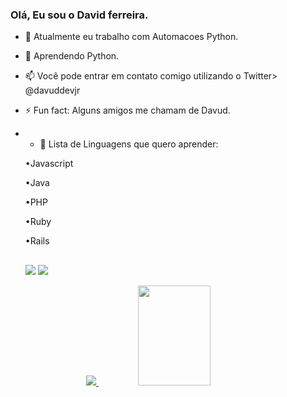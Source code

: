 ### Olá, Eu sou o David ferreira.

- 🔭 Atualmente eu trabalho com Automacoes Python.
- 🌱 Aprendendo Python.
- 📫 Você pode entrar em contato comigo utilizando o Twitter> @davuddevjr
- ⚡ Fun fact: Alguns amigos me chamam de Davud.
- - 💬 Lista de Linguagens que quero aprender:
  
  •Javascript
  
  •Java
  
  •PHP
  
  •Ruby
  
  •Rails
  ##
  <div> 
  <a href="https://instagram.com/Davu1d target="_blank"><img src="https://img.shields.io/badge/-Instagram-%23E4405F?style=for-the-badge&logo=instagram&logoColor=white" target="_blank"></a> 
  <a href = "daviddevjob@gmail.com"><img src="https://img.shields.io/badge/-Gmail-%23333?style=for-the-badge&logo=gmail&logoColor=white" target="_blank"></a>
</div>

  <div align="center">
  <a href="https://github.com/davidferreirad1">
  <img Witdth="48%" src="https://github-readme-stats.vercel.app/api
     username=davidferreirad1&show_icons=true&theme=dracula&include_all_commits=true&count_private=true"/>
  <img width="48%" height="160em" src="https://github-readme-stats.vercel.app/api/top-langs/?username=davidferreirad1&layout=compact&langs_count=7&theme=dracula"/>
</div>
